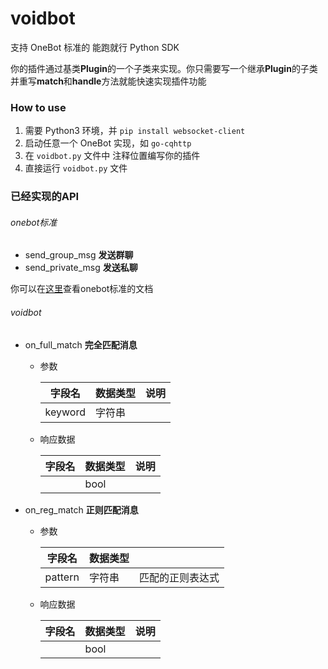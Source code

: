 # voidbot
支持 OneBot 标准的 能跑就行 Python SDK

你的插件通过基类**Plugin**的一个子类来实现。你只需要写一个继承**Plugin**的子类并重写**match**和**handle**方法就能快速实现插件功能



### How to use

1. 需要 Python3 环境，并 `pip install websocket-client`
2. 启动任意一个 OneBot 实现，如 `go-cqhttp`
3. 在 `voidbot.py` 文件中 注释位置编写你的插件
4. 直接运行 `voidbot.py` 文件


### 已经实现的API

###### onebot标准

- send_group_msg **发送群聊**
- send_private_msg **发送私聊**

你可以在[这里](https://github.com/botuniverse/onebot)查看onebot标准的文档



###### voidbot

- on_full_match **完全匹配消息**

  - 参数

    | 字段名  | 数据类型 | 说明 |
    | ------- | -------- | ---- |
    | keyword | 字符串   |      |

  - 响应数据

    | 字段名 | 数据类型 | 说明 |
    | ------ | -------- | ---- |
    |        | bool     |      |

- on_reg_match **正则匹配消息**

  - 参数

    | 字段名  | 数据类型 |                  |
    | ------- | -------- | ---------------- |
    | pattern | 字符串   | 匹配的正则表达式 |

  - 响应数据

    | 字段名 | 数据类型 | 说明 |
    | ------ | -------- | ---- |
    |        | bool     |      |

    